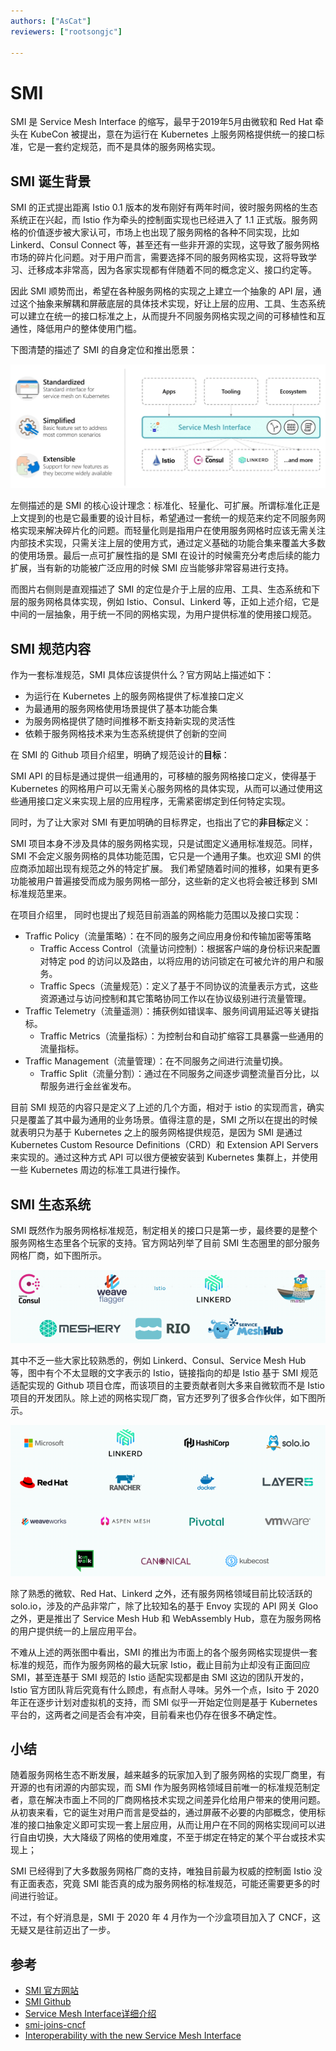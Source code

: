 ```yaml
---
authors: ["AsCat"]
reviewers: ["rootsongjc"]

---
```


# SMI

SMI 是 Service Mesh Interface 的缩写，最早于2019年5月由微软和 Red Hat 牵头在 KubeCon 被提出，意在为运行在 Kubernetes 上服务网格提供统一的接口标准，它是一套约定规范，而不是具体的服务网格实现。

## SMI 诞生背景

SMI 的正式提出距离 Istio 0.1 版本的发布刚好有两年时间，彼时服务网格的生态系统正在兴起，而 Istio 作为牵头的控制面实现也已经进入了 1.1 正式版。服务网格的价值逐步被大家认可，市场上也出现了服务网格的各种不同实现，比如 Linkerd、Consul Connect 等，甚至还有一些非开源的实现，这导致了服务网格市场的碎片化问题。对于用户而言，需要选择不同的服务网格实现，这将导致学习、迁移成本非常高，因为各家实现都有伴随着不同的概念定义、接口约定等。

因此 SMI 顺势而出，希望在各种服务网格的实现之上建立一个抽象的 API 层，通过这个抽象来解耦和屏蔽底层的具体技术实现，好让上层的应用、工具、生态系统可以建立在统一的接口标准之上，从而提升不同服务网格实现之间的可移植性和互通性，降低用户的整体使用门槛。

下图清楚的描述了 SMI 的自身定位和推出愿景：

![SMI 定位和愿景](../images/ecosystem-smi-what-is.png)

左侧描述的是 SMI 的核心设计理念：标准化、轻量化、可扩展。所谓标准化正是上文提到的也是它最重要的设计目标，希望通过一套统一的规范来约定不同服务网格实现来解决碎片化的问题。而轻量化则是指用户在使用服务网格时应该无需关注内部技术实现，只需关注上层的使用方式，通过定义基础的功能合集来覆盖大多数的使用场景。最后一点可扩展性指的是 SMI 在设计的时候需充分考虑后续的能力扩展，当有新的功能被广泛应用的时候 SMI 应当能够非常容易进行支持。

而图片右侧则是直观描述了 SMI 的定位是介于上层的应用、工具、生态系统和下层的服务网格具体实现，例如 Istio、Consul、Linkerd 等，正如上述介绍，它是中间的一层抽象，用于统一不同的网格实现，为用户提供标准的使用接口规范。

## SMI 规范内容

作为一套标准规范，SMI 具体应该提供什么？官方网站上描述如下：

- 为运行在 Kubernetes 上的服务网格提供了标准接口定义
- 为最通用的服务网格使用场景提供了基本功能合集
- 为服务网格提供了随时间推移不断支持新实现的灵活性
- 依赖于服务网格技术来为生态系统提供了创新的空间

在 SMI 的 Github 项目介绍里，明确了规范设计的**目标**：

SMI API 的目标是通过提供一组通用的，可移植的服务网格接口定义，使得基于 Kubernetes 的网格用户可以无需关心服务网格的具体实现，从而可以通过使用这些通用接口定义来实现上层的应用程序，无需紧密绑定到任何特定实现。

同时，为了让大家对 SMI 有更加明确的目标界定，也指出了它的**非目标**定义：

SMI 项目本身不涉及具体的服务网格实现，只是试图定义通用标准规范。同样，SMI 不会定义服务网格的具体功能范围，它只是一个通用子集。也欢迎 SMI 的供应商添加超出现有规范之外的特定扩展。 我们希望随着时间的推移，如果有更多功能被用户普遍接受而成为服务网格一部分，这些新的定义也将会被迁移到 SMI 标准规范里来。

在项目介绍里， 同时也提出了规范目前涵盖的网格能力范围以及接口实现：

- Traffic Policy（流量策略）：在不同的服务之间应用身份和传输加密等策略
  - Traffic Access Control（流量访问控制）：根据客户端的身份标识来配置对特定 pod 的访问以及路由，以将应用的访问锁定在可被允许的用户和服务。
  - Traffic Specs（流量规范）：定义了基于不同协议的流量表示方式，这些资源通过与访问控制和其它策略协同工作以在协议级别进行流量管理。
- Traffic Telemetry（流量遥测）：捕获例如错误率、服务间调用延迟等关键指标。
  - Traffic Metrics（流量指标）：为控制台和自动扩缩容工具暴露一些通用的流量指标。
- Traffic Management（流量管理）：在不同服务之间进行流量切换。
  - Traffic Split（流量分割）：通过在不同服务之间逐步调整流量百分比，以帮服务进行金丝雀发布。

目前 SMI 规范的内容只是定义了上述的几个方面，相对于 istio 的实现而言，确实只是覆盖了其中最为通用的业务场景。值得注意的是，SMI 之所以在提出的时候就表明只为基于 Kubernetes 之上的服务网格提供规范，是因为 SMI 是通过 Kubernetes Custom Resource Definitions（CRD）和 Extension API Servers 来实现的。通过这种方式 API 可以很方便被安装到 Kubernetes 集群上，并使用一些 Kubernetes 周边的标准工具进行操作。

## SMI 生态系统

SMI 既然作为服务网格标准规范，制定相关的接口只是第一步，最终要的是整个服务网格生态里各个玩家的支持。官方网站列举了目前 SMI 生态圈里的部分服务网格厂商，如下图所示。

![SMI 生态伙伴](../images/ecosystem-smi-ecosystem.png)

其中不乏一些大家比较熟悉的，例如 Linkerd、Consul、Service Mesh Hub 等，图中有个不太显眼的文字表示的 Istio，链接指向的却是 Istio 基于 SMI 规范适配实现的 Github 项目仓库，而该项目的主要贡献者则大多来自微软而不是 Istio 项目的开发团队。除上述的网格实现厂商，官方还罗列了很多合作伙伴，如下图所示。

![SMI 合作伙伴](../images/ecosystem-smi-friends.png)

除了熟悉的微软、Red Hat、Linkerd 之外，还有服务网格领域目前比较活跃的 solo.io，涉及的产品非常广，除了比较知名的基于 Envoy 实现的 API 网关 Gloo 之外，更是推出了 Service Mesh Hub 和 WebAssembly Hub，意在为服务网格的用户提供统一的上层应用平台。

不难从上述的两张图中看出，SMI 的推出为市面上的各个服务网格实现提供一套标准的规范，而作为服务网格的最大玩家 Istio，截止目前为止却没有正面回应 SMI，甚至连基于 SMI 规范的 Istio 适配实现都是由 SMI 这边的团队开发的，Istio 官方团队背后究竟有什么顾虑，有点耐人寻味。另外一个点，Isito 于 2020 年正在逐步计划对虚拟机的支持，而 SMI 似乎一开始定位则是基于 Kubernetes 平台的，这两者之间是否会有冲突，目前看来也仍存在很多不确定性。

## 小结

随着服务网格生态不断发展，越来越多的玩家加入到了服务网格的实现厂商里，有开源的也有闭源的内部实现，而 SMI 作为服务网格领域目前唯一的标准规范制定者，意在解决市面上不同的厂商网格技术实现之间差异化给用户带来的使用问题。从初衷来看，它的诞生对用户而言是受益的，通过屏蔽不必要的内部概念，使用标准的接口抽象定义即可实现一套上层应用，从而让用户在不同的网格实现间可以进行自由切换，大大降级了网格的使用难度，不至于绑定在特定的某个平台或技术实现上；

SMI 已经得到了大多数服务网格厂商的支持，唯独目前最为权威的控制面 Istio 没有正面表态，究竟 SMI 能否真的成为服务网格的标准规范，可能还需要更多的时间进行验证。

不过，有个好消息是，SMI 于 2020 年 4 月作为一个沙盒项目加入了 CNCF，这无疑又是往前迈出了一步。

## 参考

- [SMI 官方网站](https://smi-spec.io/)
- [SMI Github](https://github.com/servicemeshinterface/smi-spec)
- [Service Mesh Interface详细介绍](https://www.servicemesher.com/blog/service-mesh-interface-detail/)
- [smi-joins-cncf](https://smi-spec.io/blog/smi-joins-cncf/)
- [Interoperability with the new Service Mesh Interface](https://www.redhat.com/en/blog/interoperability-new-service-mesh-interface)

